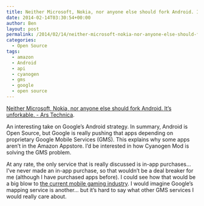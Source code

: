 ```yaml
---
title: Neither Microsoft, Nokia, nor anyone else should fork Android. It’s unforkable.
date: 2014-02-14T03:30:54+00:00
author: Ben
layout: post
permalink: /2014/02/14/neither-microsoft-nokia-nor-anyone-else-should-fork-android-its-unforkable/
categories:
  - Open Source
tags:
  - amazon
  - Android
  - api
  - cyanogen
  - gms
  - google
  - open source
---
```

[Neither Microsoft, Nokia, nor anyone else should fork Android. It’s unforkable. - Ars Technica](http://arstechnica.com/information-technology/2014/02/neither-microsoft-nokia-nor-anyone-else-should-fork-android-its-unforkable/).

An interesting take on Google&#8217;s Android strategy. In summary, Android is Open Source, but Google is really pushing that apps depending on proprietary Google Mobile Services (GMS). This explains why some apps aren&#8217;t in the Amazon Appstore. I&#8217;d be interested in how Cyanogen Mod is solving the GMS problem.

At any rate, the only service that is really discussed is in-app purchases... I&#8217;ve never made an in-app purchase, so that wouldn&#8217;t be a deal breaker for me (although I have purchased apps before). I could see how that would be a big blow to [the current mobile gaming industry](http://www.benjaminoakes.com/2014/02/09/how-in-app-purchases-have-destroyed-the-industry/ "How In-app Purchases Have Destroyed The Industry"). I would imagine Google&#8217;s mapping service is another... but it&#8217;s hard to say what other GMS services I would really care about.